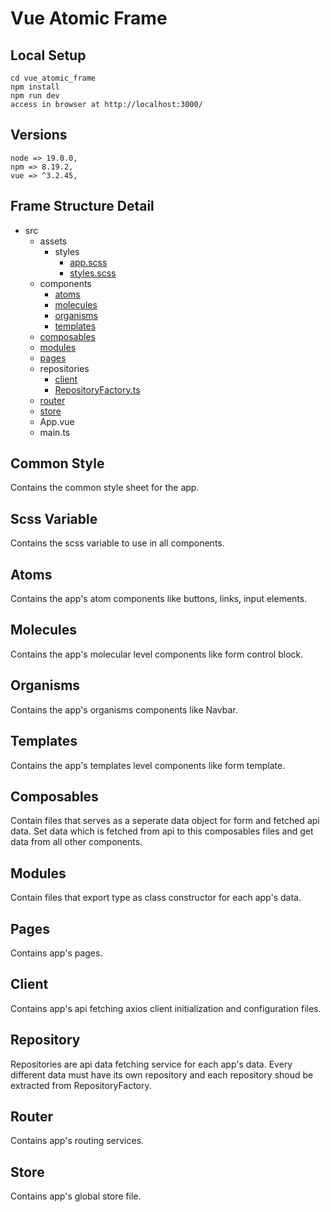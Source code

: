 # Vue Atomic Frame

## Local Setup
```
cd vue_atomic_frame
npm install
npm run dev
access in browser at http://localhost:3000/
```

## Versions
```
node => 19.0.0,
npm => 8.19.2,
vue => ^3.2.45,
```

## Frame Structure Detail
* src
  * assets
    * styles
      * [app.scss](#common-style)
      * [styles.scss](#scss-variable)
  * components
    * [atoms](#atoms)
    * [molecules](#molecules)
    * [organisms](#organisms)
    * [templates](#templates)
  * [composables](#composables)
  * [modules](#modules)
  * [pages](#pages)
  * repositories
    * [client](#client)
    * [RepositoryFactory.ts](#repository)
  * [router](#router)
  * [store](#store)
  * App.vue
  * main.ts

## Common Style
Contains the common style sheet for the app.

## Scss Variable
Contains the scss variable to use in all components.

## Atoms
Contains the app's atom components like buttons, links, input elements.

## Molecules
Contains the app's molecular level components like form control block.

## Organisms
Contains the app's organisms components like Navbar.

## Templates
Contains the app's templates level components like form template.

## Composables
Contain files that serves as a seperate data object for form and fetched api data. Set data which is fetched from api to this
composables files and get data from all other components.

## Modules
Contain files that export type as class constructor for each app's data.

## Pages
Contains app's pages.

## Client
Contains app's api fetching axios client initialization and configuration files.

## Repository
Repositories are api data fetching service for each app's data. Every different data must have its own repository and each repository shoud be extracted from RepositoryFactory.

## Router
Contains app's routing services.

## Store
Contains app's global store file.
